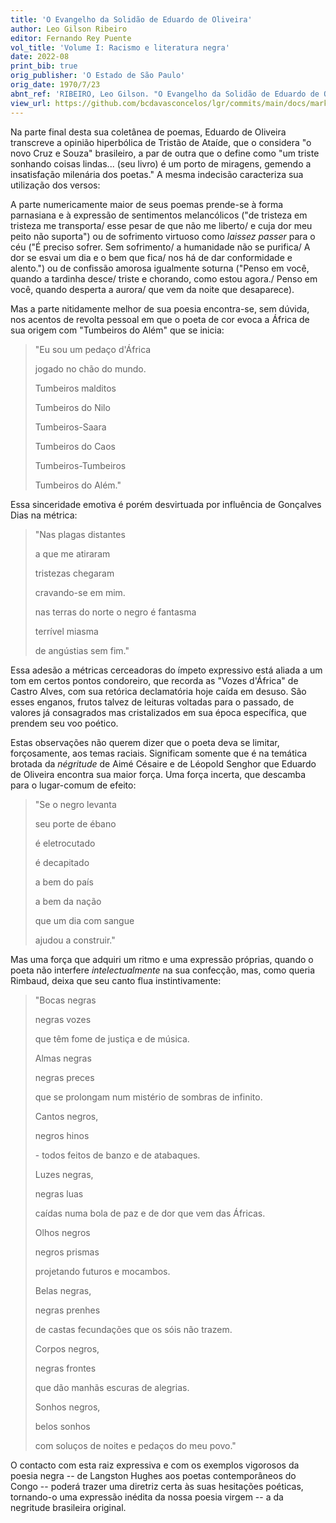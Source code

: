 ```yaml
---
title: 'O Evangelho da Solidão de Eduardo de Oliveira'
author: Leo Gilson Ribeiro
editor: Fernando Rey Puente
vol_title: 'Volume I: Racismo e literatura negra'
date: 2022-08
print_bib: true
orig_publisher: 'O Estado de São Paulo'
orig_date: 1970/7/23
abnt_ref: 'RIBEIRO, Leo Gilson. "O Evangelho da Solidão de Eduardo de Oliveira". In PUENTE, Fernando Rey (org.) <em>Volume 1: Racismo e literatura negra</em>, 2022. Publicação original: O Estado de São Paulo, 1970/7/23. URL: <a href="yml_view_url">https://github.com/bcdavasconcelos/lgr/commits/main/docs/markdown/volume-1/01-literatura-brasileira/13-o-evangelho-da-solidao-de-eduardo-de-oliveira</a>'
view_url: https://github.com/bcdavasconcelos/lgr/commits/main/docs/markdown/volume-1/01-literatura-brasileira/13-o-evangelho-da-solidao-de-eduardo-de-oliveira
---
```


Na parte final desta sua coletânea de poemas, Eduardo de Oliveira transcreve a opinião hiperbólica de Tristão de Ataíde, que o considera "o novo Cruz e Souza" brasileiro, a par de outra que o define como "um triste sonhando coisas lindas\... (seu livro) é um porto de miragens, gemendo a insatisfação milenária dos poetas." A mesma indecisão caracteriza sua utilização dos versos:

A parte numericamente maior de seus poemas prende-se à forma parnasiana e à expressão de sentimentos melancólicos ("de tristeza em tristeza me transporta/ esse pesar de que não me liberto/ e cuja dor meu peito não suporta") ou de sofrimento virtuoso como *laissez passer* para o céu ("É preciso sofrer. Sem sofrimento/ a humanidade não se purifica/ A dor se esvai um dia e o bem que fica/ nos há de dar conformidade e alento.") ou de confissão amorosa igualmente soturna ("Penso em você, quando a tardinha desce/ triste e chorando, como estou agora./ Penso em você, quando desperta a aurora/ que vem da noite que desaparece).

Mas a parte nitidamente melhor de sua poesia encontra-se, sem dúvida, nos acentos de revolta pessoal em que o poeta de cor evoca a África de sua origem com "Tumbeiros do Além" que se inicia:

> "Eu sou um pedaço d'África 
>
> jogado no chão do mundo. 
>
> Tumbeiros malditos 
>
> Tumbeiros do Nilo 
>
> Tumbeiros-Saara 
>
> Tumbeiros do Caos 
>
> Tumbeiros-Tumbeiros 
>
> Tumbeiros do Além."

Essa sinceridade emotiva é porém desvirtuada por influência de Gonçalves Dias na métrica:

> "Nas plagas distantes 
>
> a que me atiraram 
>
> tristezas chegaram 
>
> cravando-se em mim. 
>
> nas terras do norte o negro é fantasma 
>
> terrível miasma 
>
> de angústias sem fim."

Essa adesão a métricas cerceadoras do ímpeto expressivo está aliada a um tom em certos pontos condoreiro, que recorda as "Vozes d'África" de Castro Alves, com sua retórica declamatória hoje caída em desuso. São esses enganos, frutos talvez de leituras voltadas para o passado, de valores já consagrados mas cristalizados em sua época específica, que prendem seu voo poético.

Estas observações não querem dizer que o poeta deva se limitar, forçosamente, aos temas raciais. Significam somente que é na temática brotada da *négritude* de Aimé Césaire e de Léopold Senghor que Eduardo de Oliveira encontra sua maior força. Uma força incerta, que descamba para o lugar-comum de efeito:

> "Se o negro levanta 
>
> seu porte de ébano 
>
> é eletrocutado 
>
> é decapitado 
>
> a bem do país 
>
> a bem da nação 
>
> que um dia com sangue 
>
> ajudou a construir."

Mas uma força que adquiri um ritmo e uma expressão próprias, quando o poeta não interfere *intelectualmente* na sua confecção, mas, como queria Rimbaud, deixa que seu canto flua instintivamente:

> "Bocas negras 
>
> negras vozes 
>
> que têm fome de justiça e de música. 
>
> Almas negras 
>
> negras preces 
>
> que se prolongam num mistério de sombras de infinito. 
>
> Cantos negros, 
>
> negros hinos 
>
> \- todos feitos de banzo e de atabaques. 
>
> Luzes negras, 
>
> negras luas 
>
> caídas numa bola de paz e de dor que vem das Áfricas. 
>
> Olhos negros 
>
> negros prismas 
>
> projetando futuros e mocambos. 
>
> Belas negras, 
>
> negras prenhes 
>
> de castas fecundações que os sóis não trazem. 
>
> Corpos negros, 
>
> negras frontes 
>
> que dão manhãs escuras de alegrias. 
>
> Sonhos negros, 
>
> belos sonhos 
>
> com soluços de noites e pedaços do meu povo."

O contacto com esta raiz expressiva e com os exemplos vigorosos da poesia negra -- de Langston Hughes aos poetas contemporâneos do Congo -- poderá trazer uma diretriz certa às suas hesitações poéticas, tornando-o uma expressão inédita da nossa poesia virgem -- a da negritude brasileira original.
